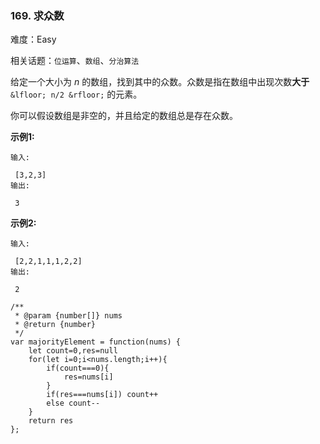### 169. 求众数

难度：Easy

相关话题：`位运算`、`数组`、`分治算法`

给定一个大小为 *n* 的数组，找到其中的众数。众数是指在数组中出现次数**大于**  `&lfloor; n/2 &rfloor;` 的元素。



你可以假设数组是非空的，并且给定的数组总是存在众数。



**示例1:** 



```
输入:

 [3,2,3]
输出:

 3
```


**示例2:** 



```
输入:

 [2,2,1,1,1,2,2]
输出:

 2
```

```
/**
 * @param {number[]} nums
 * @return {number}
 */
var majorityElement = function(nums) {
    let count=0,res=null
    for(let i=0;i<nums.length;i++){
        if(count===0){
            res=nums[i]
        }
        if(res===nums[i]) count++
        else count--
    }
    return res
};
```

